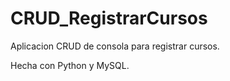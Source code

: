 # CRUD_RegistrarCursos

Aplicacion CRUD de consola para registrar cursos.

Hecha con Python y MySQL.
